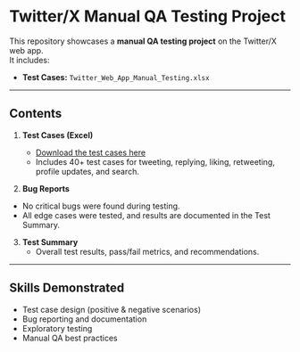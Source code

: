 # Twitter/X Manual QA Testing Project

This repository showcases a **manual QA testing project** on the Twitter/X web app.  
It includes:

- **Test Cases:** `Twitter_Web_App_Manual_Testing.xlsx`  

---

## Contents

1. **Test Cases (Excel)**  
   - [Download the test cases here](Twitter_Web_App_Manual_Testing.xlsx)  
   - Includes 40+ test cases for tweeting, replying, liking, retweeting, profile updates, and search.

2. **Bug Reports**
- No critical bugs were found during testing.
- All edge cases were tested, and results are documented in the Test Summary.

3. **Test Summary**  
   - Overall test results, pass/fail metrics, and recommendations.

---

## Skills Demonstrated

- Test case design (positive & negative scenarios)  
- Bug reporting and documentation  
- Exploratory testing  
- Manual QA best practices
